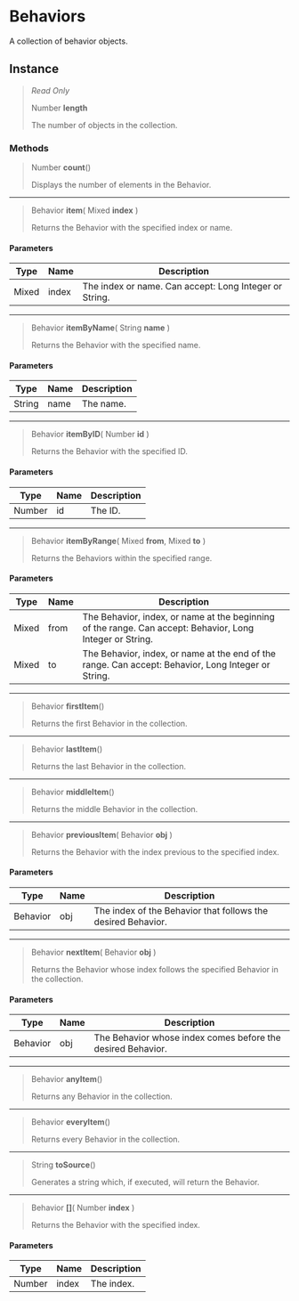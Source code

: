 # Behaviors
A collection of behavior objects.

## Instance
> *Read Only* 
> 
> Number **length** 
>
> The number of objects in the collection.

### Methods
> Number **count**()
> 
> Displays the number of elements in the Behavior.
*** 
> Behavior **item**( Mixed **index** )
> 
> Returns the Behavior with the specified index or name.
#### Parameters
| Type | Name | Description |
|---|---|---|
| Mixed | index | The index or name. Can accept: Long Integer or String. |

*** 
> Behavior **itemByName**( String **name** )
> 
> Returns the Behavior with the specified name.
#### Parameters
| Type | Name | Description |
|---|---|---|
| String | name | The name. |

*** 
> Behavior **itemByID**( Number **id** )
> 
> Returns the Behavior with the specified ID.
#### Parameters
| Type | Name | Description |
|---|---|---|
| Number | id | The ID. |

*** 
> Behavior **itemByRange**( Mixed **from**, Mixed **to** )
> 
> Returns the Behaviors within the specified range.
#### Parameters
| Type | Name | Description |
|---|---|---|
| Mixed | from | The Behavior, index, or name at the beginning of the range. Can accept: Behavior, Long Integer or String. |
| Mixed | to | The Behavior, index, or name at the end of the range. Can accept: Behavior, Long Integer or String. |

*** 
> Behavior **firstItem**()
> 
> Returns the first Behavior in the collection.
*** 
> Behavior **lastItem**()
> 
> Returns the last Behavior in the collection.
*** 
> Behavior **middleItem**()
> 
> Returns the middle Behavior in the collection.
*** 
> Behavior **previousItem**( Behavior **obj** )
> 
> Returns the Behavior with the index previous to the specified index.
#### Parameters
| Type | Name | Description |
|---|---|---|
| Behavior | obj | The index of the Behavior that follows the desired Behavior. |

*** 
> Behavior **nextItem**( Behavior **obj** )
> 
> Returns the Behavior whose index follows the specified Behavior in the collection.
#### Parameters
| Type | Name | Description |
|---|---|---|
| Behavior | obj | The Behavior whose index comes before the desired Behavior. |

*** 
> Behavior **anyItem**()
> 
> Returns any Behavior in the collection.
*** 
> Behavior **everyItem**()
> 
> Returns every Behavior in the collection.
*** 
> String **toSource**()
> 
> Generates a string which, if executed, will return the Behavior.
*** 
> Behavior **[]**( Number **index** )
> 
> Returns the Behavior with the specified index.
#### Parameters
| Type | Name | Description |
|---|---|---|
| Number | index | The index. |


